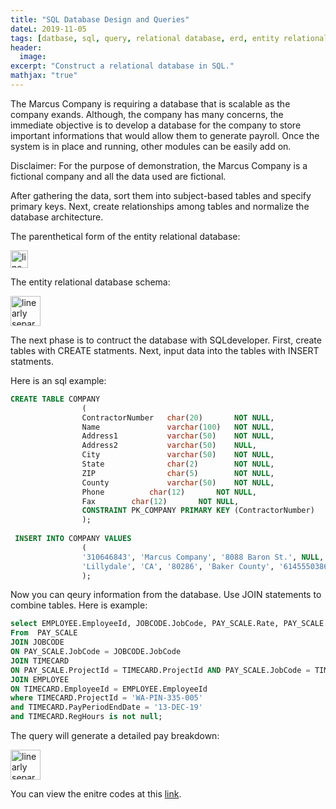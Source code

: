 ```yaml
---
title: "SQL Database Design and Queries"
dateL: 2019-11-05
tags: [datbase, sql, query, relational database, erd, entity relational database, paranthetical]
header:
  image: 
excerpt: "Construct a relational database in SQL."
mathjax: "true"
---
```

The Marcus Company is requiring a database that is scalable as the company exands. Although, the company has many concerns, the immediate objective is to develop a database for the company to store important informations that would allow them to generate payroll. Once the system is in place and running, other modules can be easily add on. 

Disclaimer: For the purpose of demonstration, the Marcus Company is a fictional company and all the data used are fictional. 

After gathering the data, sort them into subject-based tables and specify primary keys. Next, create relationships among tables and normalize the database architecture.

The parenthetical form of the entity relational database:

<img src="{{ site.url }}{{ site.baseurl }}/images/sql/sql-pf.png" alt="linearly separable data" height="28">

The entity relational database schema:

<img src="{{ site.url }}{{ site.baseurl }}/images/sql/sql-ERD.png" alt="linearly separable data" height="48">

The next phase is to contruct the database with SQLdeveloper. First, create tables with CREATE statments. Next, input data into the tables with INSERT statments.

Here is an sql example:
```sql
CREATE TABLE COMPANY
                (
             	ContractorNumber   char(20)       NOT NULL,
                Name               varchar(100)   NOT NULL,
              	Address1           varchar(50)    NOT NULL,
               	Address2           varchar(50)    NULL,
              	City               varchar(50)    NOT NULL,
              	State              char(2)        NOT NULL,
              	ZIP                char(5)        NOT NULL,
               	County             varchar(50)    NOT NULL,
                Phone		   char(12)       NOT NULL,
                Fax		   char(12)       NOT NULL,
              	CONSTRAINT PK_COMPANY PRIMARY KEY (ContractorNumber)
                );
                
 INSERT INTO COMPANY VALUES
                (
                '310646843', 'Marcus Company', '8088 Baron St.', NULL,   
                'Lillydale', 'CA', '80286', 'Baker County', '6145550386', '6145550486'
                );
 ```
Now you can qeury information from the database. Use JOIN statements to combine tables. Here is example:

```sql
select EMPLOYEE.EmployeeId, JOBCODE.JobCode, PAY_SCALE.Rate, PAY_SCALE.FringeBenefits, Rate + FringeBenefits as "Total", TIMECARD.RegHours, (Rate + FringeBenefits) * RegHours as "Gross"
From  PAY_SCALE
JOIN JOBCODE
ON PAY_SCALE.JobCode = JOBCODE.JobCode
JOIN TIMECARD
ON PAY_SCALE.ProjectId = TIMECARD.ProjectId AND PAY_SCALE.JobCode = TIMECARD.JobCode
JOIN EMPLOYEE
ON TIMECARD.EmployeeId = EMPLOYEE.EmployeeId
where TIMECARD.ProjectId = 'WA-PIN-335-005'
and TIMECARD.PayPeriodEndDate = '13-DEC-19'
and TIMECARD.RegHours is not null;
```
The query will generate a detailed pay breakdown:

<img src="{{ site.url }}{{ site.baseurl }}/images/sql/sql-gross.png" alt="linearly separable data" height="48">

You can view the enitre codes at this [link](https://github.com/youavang/Database-Design-SQL).
